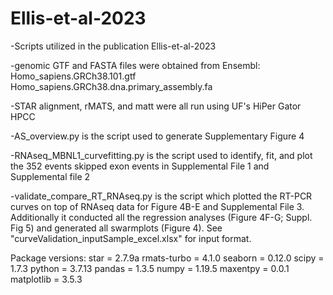 # Ellis-et-al-2023
-Scripts utilized in the publication Ellis-et-al-2023

-genomic GTF and FASTA files were obtained from Ensembl:
  Homo_sapiens.GRCh38.101.gtf
  Homo_sapiens.GRCh38.dna.primary_assembly.fa

-STAR alignment, rMATS, and matt were all run using UF's HiPer Gator HPCC

-AS_overview.py is the script used to generate Supplementary Figure 4

-RNAseq_MBNL1_curvefitting.py is the script used to identify, fit, and plot the 352 events skipped exon events in Supplemental File 1 and Supplemental file 2

-validate_compare_RT_RNAseq.py is the script which plotted the RT-PCR curves on top of RNAseq data for Figure 4B-E and Supplemental File 3. 
  Additionally it conducted all the regression analyses (Figure 4F-G; Suppl. Fig 5) and generated all swarmplots (Figure 4).
  See "curveValidation_inputSample_excel.xlsx" for input format.

Package versions:
star = 2.7.9a
rmats-turbo = 4.1.0
seaborn = 0.12.0
scipy = 1.7.3
python = 3.7.13
pandas = 1.3.5
numpy = 1.19.5
maxentpy = 0.0.1
matplotlib = 3.5.3
